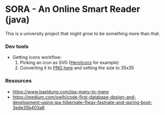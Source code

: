 # SORA - An Online Smart Reader (java)

This is a university project that might grow to be something more than that.

### Dev tools

- Getting icons workflow:
  1. Picking an icon as SVG ([HeroIcons](https://heroicons.dev/?query=close) for example)
  2. Converting it to [PNG here](https://mybyways.com/blog/convert-svg-to-png-using-your-browser) and setting the size to 35x35

### Resources

- https://www.baeldung.com/jpa-many-to-many
- https://medium.com/swlh/code-first-database-design-and-development-using-jpa-hibernate-flway-fastnate-and-spring-boot-3ede35b403a6
